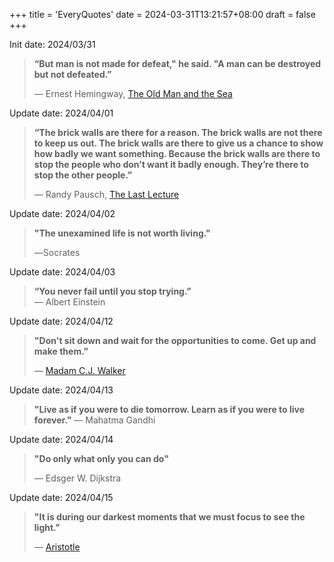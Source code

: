 +++
title = 'EveryQuotes'
date = 2024-03-31T13:21:57+08:00
draft = false
+++

Init date: 2024/03/31

> **“But man is not made for defeat," he said. "A man can be destroyed but not defeated.”**  
> 
> ― Ernest Hemingway, [The Old Man and the Sea](https://www.goodreads.com/work/quotes/69741)

Update date: 2024/04/01

> **“The brick walls are there for a reason. The brick walls are not there to keep us out. The brick walls are there to give us a chance to show how badly we want something. Because the brick walls are there to stop the people who don’t want it badly enough. They’re there to stop the other people.”**  
> 
> ― Randy Pausch, [The Last Lecture](https://www.goodreads.com/work/quotes/3364076)

Update date: 2024/04/02  

> **"The unexamined life is not worth living."**
> 
> ―Socrates

Update date: 2024/04/03

> **“You never fail until you stop trying.”**  
> ― Albert Einstein

Update date: 2024/04/12

> **"Don't sit down and wait for the opportunities to come. Get up and make them."**   
> 
> — [Madam C.J. Walker](https://nmaahc.si.edu/explore/stories/annie-malone-and-madam-cj-walker-pioneers-african-american-beauty-industry)

Update date: 2024/04/13  

> **"Live as if you were to die tomorrow. Learn as if you were to live forever."**
> ― Mahatma Gandhi  

Update date: 2024/04/14  

> **"Do only what only you can do"**
> 
> ― Edsger W. Dijkstra

Update date: 2024/04/15

> **"It is during our darkest moments that we must focus to see the light."**   
> 
> — [Aristotle](https://www.goodreads.com/quotes/103862-it-is-during-our-darkest-moments-that-we-must-focus)
